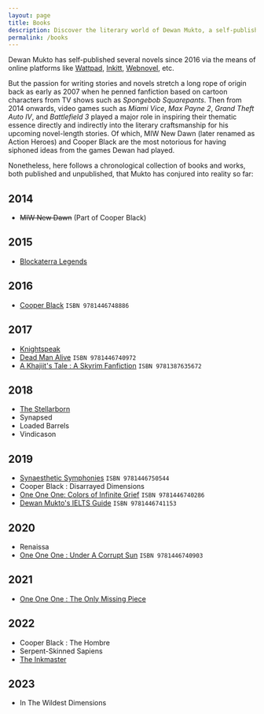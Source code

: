 ```yaml
---
layout: page
title: Books
description: Discover the literary world of Dewan Mukto, a self-published author whose passion for writing extends back to 2007. With over a dozen works to his name, Mukto's writing promises to captivate and transport you to new dimensions.
permalink: /books
---
```


Dewan Mukto has self-published several novels since 2016 via the means of online platforms like [Wattpad](https://wattpad.com/user/d1stil), [Inkitt](https://inkitt.com/dewanmukto), [Webnovel](https://www.webnovel.com/profile/4322246237), etc.

But the passion for writing stories and novels stretch a long rope of origin back as early as 2007 when he penned fanfiction based on cartoon characters from TV shows such as *Spongebob Squarepants*. Then from 2014 onwards, video games such as *Miami Vice*, *Max Payne 2*, *Grand Theft Auto IV*, and *Battlefield 3* played a major role in inspiring their thematic essence directly and indirectly into the literary craftsmanship for his upcoming novel-length stories. Of which, MIW New Dawn (later renamed as Action Heroes) and Cooper Black are the most notorious for having siphoned ideas from the games Dewan had played.

Nonetheless, here follows a chronological collection of books and works, both published and unpublished, that Mukto has conjured into reality so far:

2014
----

-   ~~MIW New Dawn~~ (Part of Cooper Black)

2015
----

-   [Blockaterra Legends](https://www.webnovel.com/book/blockaterra-legends-a-minecraft-fanfiction_26129572006363905)

2016
----

-   [Cooper Black](https://play.google.com/store/books/details/Dewan_Mukto_Cooper_Black_Classic_Edition_2016?id=blWIEAAAQBAJ) `ISBN 9781446748886`

2017
----

-   [Knightspeak](https://play.google.com/store/books/details/Dewan_Mukto_Knightspeak?id=ji_WEAAAQBAJ)
-   [Dead Man Alive](https://play.google.com/store/books/details/Dewan_Mukto_Dead_Man_Alive?id=wi_WEAAAQBAJ) `ISBN 9781446740972`
-   [A Khajiit's Tale : A Skyrim Fanfiction](https://play.google.com/store/books/details/Dewan_Mukto_A_Khajiit_s_Tale?id=yyGIEAAAQBAJ) `ISBN 9781387635672`

2018
----

-   [The Stellarborn](https://www.wattpad.com/story/128750411-the-stellarborn)
-   Synapsed
-   Loaded Barrels
-   Vindicason


2019
----

-   [Synaesthetic Symphonies](https://play.google.com/store/books/details/Dewan_Mukto_Synaesthetic_Symphonies?id=-5bTEAAAQBAJ) `ISBN 9781446750544`
-   Cooper Black : Disarrayed Dimensions
-   [One One One: Colors of Infinite Grief](https://play.google.com/store/books/details/Dewan_Mukto_Colors_Of_Infinite_Grief?id=uz3WEAAAQBAJ) `ISBN 9781446740286`
-   [Dewan Mukto's IELTS Guide](https://play.google.com/store/books/details/Dewan_Mukto_Dewan_Mukto_s_IELTS_Guide?id=yi7WEAAAQBAJ) `ISBN 9781446741153`

2020
----

-   Renaissa
-   [One One One : Under A Corrupt Sun](https://play.google.com/store/books/details/Dewan_Mukto_Under_A_Corrupt_Sun?id=-zLWEAAAQBAJ) `ISBN 9781446740903`

2021
----

-   [One One One : The Only Missing Piece](https://play.google.com/store/books/details/Dewan_Mukto_The_Only_Missing_Piece?id=jT3WEAAAQBAJ)

2022
----

-   Cooper Black : The Hombre
-   Serpent-Skinned Sapiens
-   [The Inkmaster](https://www.webnovel.com/book/the-inkmaster_24195556306955805)

2023
----

-   In The Wildest Dimensions

